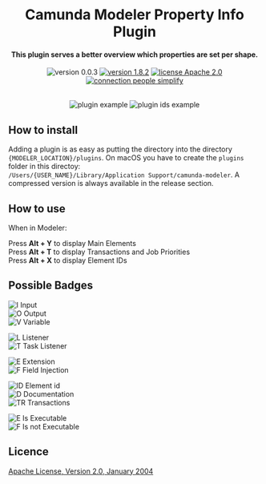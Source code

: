 <h1 align="center">
  Camunda Modeler Property Info Plugin
</h1>

<h4 align="center">This plugin serves a better overview which properties are set per shape.</h4>

<p align="center">
    <img src="https://img.shields.io/badge/version-0.0.3-brightgreen.svg"
         alt="version 0.0.3">
  <a href="https://github.com/camunda/camunda-modeler"><img src="https://img.shields.io/badge/modeler version-4 and 5-brightgreen.svg"
         alt="version 1.8.2"></a>
  <a href="http://www.apache.org/licenses/"><img src="https://img.shields.io/badge/license-Apache_2.0-blue.svg"
         alt="license Apache 2.0"></a>
  <a href="http://www.umb.ch"><img src="https://img.shields.io/badge/with_&#10084; from-mesoneer-purple.svg?colorB=7466ee"
         alt="connection people simplify"></a>
</p>
<br>

<div align="center">
<img src="./docs/plugin-example.png"
         alt="plugin example">
<img src="./docs/plugin-example-2.png"
         alt="plugin ids example">
</div>

## How to install

Adding a plugin is as easy as putting the directory into the directory `{MODELER_LOCATION}/plugins`.
On macOS you have to create the `plugins` folder in this directoy: 
<br>
`/Users/{USER_NAME}/Library/Application Support/camunda-modeler`. 
A compressed version is always available in the release section.

## How to use

When in Modeler:

Press **Alt + Y** to display Main Elements <br>
Press **Alt + T** to display Transactions and Job Priorities <br>
Press **Alt + X** to display Element IDs <br>

## Possible Badges

![I](./docs/badges/I.png) Input<br/>
![O](./docs/badges/O.png) Output<br/>
![V](./docs/badges/V.png) Variable

![L](./docs/badges/L.png) Listener<br/>
![T](./docs/badges/T.png) Task Listener

![E](./docs/badges/E.png) Extension<br/>
![F](./docs/badges/F.png) Field Injection

![ID](./docs/badges/id.png) Element id<br/>
![D](./docs/badges/D.png) Documentation<br/>
![TR](./docs/badges/tr.png) Transactions

![E](./docs/badges/Play.png) Is Executable<br/>
![F](./docs/badges/Pause.png) Is not Executable


## Licence

[Apache License, Version 2.0, January 2004](http://www.apache.org/licenses/)
